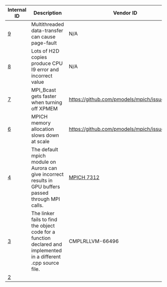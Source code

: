 | Internal ID |  Description | Vendor ID | Reproducer Path | PoC | Status | Priority | ETA
| --- | --- | --- | --- | --- | --- | --- |--- |
| [9](https://github.com/argonne-lcf/AuroraBugTracking/issues/9) | Multithreaded data-transfer can cause page-fault | N/A | Full QMCPACK | Ye LUo | Open--- WA available |  | _No response_ |
| [8](https://github.com/argonne-lcf/AuroraBugTracking/issues/8) | Lots of H2D copies produce CPU I9 error and incorrect value | N/A | Full QMCPACK | Ye Luo | Open |  | ? |
| [7](https://github.com/argonne-lcf/AuroraBugTracking/issues/7) | MPI_Bcast gets faster when turning off XPMEM | https://github.com/pmodels/mpich/issues/7334 | see Issue on MPICH GitHub repo | Ye Luo | Open--- WA available |  | _No response_ |
| [6](https://github.com/argonne-lcf/AuroraBugTracking/issues/6) | MPICH memory allocation slows down at scale | https://github.com/pmodels/mpich/issues/7333 | see MPICH issue | Ye Luo | Open--- WA available |  | _No response_ |
| [4](https://github.com/argonne-lcf/AuroraBugTracking/issues/4) | The default mpich module on Aurora can give incorrect results in GPU buffers passed through MPI calls. | [MPICH 7312](https://github.com/pmodels/mpich/pull/7312) | grid application (lattice QCD) | Patrick Steinbrecher, Tim Williams | Open -- WA available |  | _No response_ |
| [3](https://github.com/argonne-lcf/AuroraBugTracking/issues/3) | The linker fails to find the object code for a function declared and implemented in a different .cpp source file. | CMPLRLLVM-66496 | /home/zippy/smalltests/aurora/xgc42/fails | Tim Williams | Open -- WA available |  |  |
| [2](https://github.com/argonne-lcf/AuroraBugTracking/issues/2) |  |  |  |  |  |  |  |
